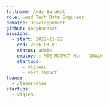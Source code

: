 ```yaml
---
fullname: Andy Barakat
role: Lead Tech Data Engineer
domaine: Développement
github: AndyBarakat
missions:
  - start: 2022-11-22
    end: 2026-03-01
    status: admin
    employer: MTE-MCTRCT-Mer - DGALN
    startups:
      - vigieau
      - vert.impact
teams:
  - /teams/mtes
startups:
  - vigieau
---
```

